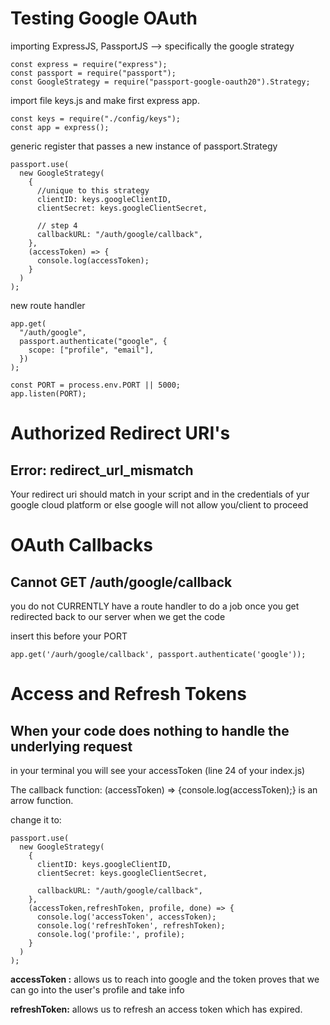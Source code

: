 # Testing Google OAuth
importing ExpressJS, PassportJS --> specifically the google strategy
```
const express = require("express");
const passport = require("passport");
const GoogleStrategy = require("passport-google-oauth20").Strategy;
```

import file keys.js and make first express app.
```
const keys = require("./config/keys");
const app = express();
```
generic register that passes a new instance of passport.Strategy
```
passport.use(
  new GoogleStrategy(
    {
      //unique to this strategy
      clientID: keys.googleClientID,
      clientSecret: keys.googleClientSecret,

      // step 4
      callbackURL: "/auth/google/callback",
    },
    (accessToken) => {
      console.log(accessToken);
    }
  )
);
```
new route handler
```
app.get(
  "/auth/google",
  passport.authenticate("google", {
    scope: ["profile", "email"],
  })
);

const PORT = process.env.PORT || 5000;
app.listen(PORT);
```

# Authorized Redirect URI's
## Error: redirect_url_mismatch
Your redirect uri should match in your script and in the credentials of yur google cloud platform or else google will not allow you/client to proceed

# OAuth Callbacks
## Cannot GET /auth/google/callback

you do not CURRENTLY have a route handler to do a job once you get redirected back to our server when we get the code

insert this before your PORT

```
app.get('/aurh/google/callback', passport.authenticate('google'));
```

# Access and Refresh Tokens

## When your code does nothing to handle the underlying request

in your terminal you will see your accessToken (line 24 of your index.js)

The callback function: (accessToken) => {console.log(accessToken);}
is an arrow function.

change it to:
```
passport.use(
  new GoogleStrategy(
    {
      clientID: keys.googleClientID,
      clientSecret: keys.googleClientSecret,

      callbackURL: "/auth/google/callback",
    },
    (accessToken,refreshToken, profile, done) => {
      console.log('accessToken', accessToken);
      console.log('refreshToken', refreshToken);
      console.log('profile:', profile);
    }
  )
);
```

**accessToken :** allows us to reach into google and the token proves that we can go into the user's profile and take info

**refreshToken:** allows us to refresh an access token which has expired. 
